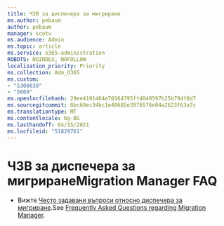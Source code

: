 ```yaml
---
title: ЧЗВ за диспечера за мигриране
ms.author: pebaum
author: pebaum
manager: scotv
ms.audience: Admin
ms.topic: article
ms.service: o365-administration
ROBOTS: NOINDEX, NOFOLLOW
localization_priority: Priority
ms.collection: Adm_O365
ms.custom:
- "5300030"
- "5669"
ms.openlocfilehash: 29ee4191464e70164795ff4049597b25b794f8d7
ms.sourcegitcommit: 8bc60ec34bc1e40685e3976576e04a2623f63a7c
ms.translationtype: MT
ms.contentlocale: bg-BG
ms.lasthandoff: 04/15/2021
ms.locfileid: "51829761"
---
```

# <a name="migration-manager-faq"></a><span data-ttu-id="13e0e-102">ЧЗВ за диспечера за мигриране</span><span class="sxs-lookup"><span data-stu-id="13e0e-102">Migration Manager FAQ</span></span>

- <span data-ttu-id="13e0e-103">Вижте [Често задавани въпроси относно диспечера за мигриране](https://docs.microsoft.com/sharepointmigration/mm-faqs).</span><span class="sxs-lookup"><span data-stu-id="13e0e-103">See [Frequently Asked Questions regarding Migration Manager](https://docs.microsoft.com/sharepointmigration/mm-faqs).</span></span>
